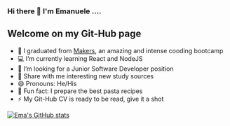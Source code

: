 ### Hi there 👋 I'm Emanuele ....

## Welcome on my Git-Hub page 



- :blue_book: I graduated from [Makers](https://www.makers.tech), an amazing and intense cooding bootcamp
- :computer: I’m currently learning React and NodeJS
- :office: I’m looking for a Junior Software Developer position
- 🤔 Share with me interesting new study sources
- 😄 Pronouns: He/His
- :spaghetti: Fun fact: I prepare the best pasta recipes
- ⚡ My Git-Hub CV is ready to be read, give it a shot

[![Ema's GitHub stats](https://github-readme-stats.vercel.app/api?username=Emanuele-20)](https://github.com/anuraghazra/github-readme-stats)

